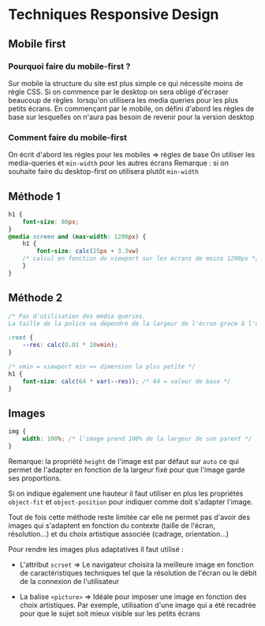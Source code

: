 # Techniques Responsive Design

## Mobile first 
### Pourquoi faire du mobile-first ?
Sur mobile la structure du site est plus simple ce qui nécessite moins de règle CSS.
Si on commence par le desktop on sera obligé d'écraser beaucoup de règles  lorsqu'on utilisera les media queries pour les plus petits écrans.
En commençant par le mobile, on défini d'abord les règles de base sur lesquelles on n'aura pas besoin de revenir pour la version desktop

### Comment faire du mobile-first
On écrit d'abord les règles pour les mobiles => règles de base
On utiliser les media-queries et `min-width` pour les autres écrans
Remarque : si on souhaite faire du desktop-first on utilisera plutôt `min-width`

## Méthode 1

```css
h1 {
	font-size: 80px;
}
@media screen and (max-width: 1200px) {
	h1 {
		font-size: calc(25px + 3.3vw) 
	/* calcul en fonction du viewport sur les écrans de moins 1200px */
	}
}
```

## Méthode 2

```css
/* Pas d'utilisation des média queries.
La taille de la police va dépendre de la largeur de l'écran grace à l'utilisation de vmin */

:root {
	--res: calc(O.O1 * 10vmin);
}

/* vmin = viewport min => dimension la plus petite */
h1 {
	font-size: calc(64 * var(--res)); /* 64 = valeur de base */
}
```

## Images
```css
img {
	width: 100%; /* l'image prend 100% de la largeur de son parent */
}
```

Remarque: la propriété `height` de l'image est par défaut sur `auto` ce qui permet de l'adapter en fonction de la largeur fixé pour que l'image garde ses proportions.

Si on indique également une hauteur il faut utiliser en plus les propriétés `object-fit` et `object-position` pour indiquer comme doit s'adapter l'image.

Tout de fois cette méthode reste limitée car elle ne permet pas d'avoir des images qui s'adaptent en fonction du contexte (taille de l'écran, résolution...) et du choix artistique associée (cadrage, orientation...)

Pour rendre les images plus adaptatives il faut utilisé :
-   L'attribut `scrset` ⇒ Le navigateur choisira la meilleure image en fonction de caractéristiques techniques tel que la résolution de l'écran ou le débit de la connexion de l'utilisateur
    
-   La balise `<picture>` ⇒ Idéale pour imposer une image en fonction des choix artistiques. Par exemple, utilisation d'une image qui a été recadrée pour que le sujet soit mieux visible sur les petits écrans

